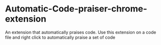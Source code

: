 # Automatic-Code-praiser-chrome-extension
An extension that automatically praises code.
Use this extension on a code file and right click to automatically praise a set of code
